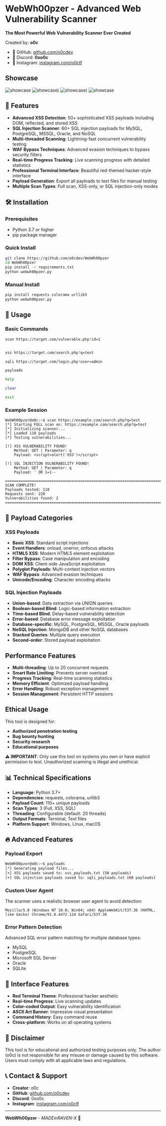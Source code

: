 # WebWh00pzer - Advanced Web Vulnerability Scanner


**The Most Powerful Web Vulnerability Scanner Ever Created**

Created by: **o0c**
- 🐙 GitHub: [github.com/o0cdev](https://github.com/o0cdev)
- 💬 Discord: **0xo0c**
- 📸 Instagram: [instagram.com/o0ctf](https://instagram.com/o0ctf)
## Showcase 

![showcase](https://raw.githubusercontent.com/o0cdev/WebWh00pzer/refs/heads/main/edit1.png)
![showcase]([https://raw.githubusercontent.com/o0cdev/WebWh00pzer/refs/heads/main/edit2.png))
![showcase]([https://raw.githubusercontent.com/o0cdev/WebWh00pzer/refs/heads/main/edi3.png))
![showcase](https://raw.githubusercontent.com/o0cdev/WebWh00pzer/refs/heads/main/edi4.png)


## 🚀 Features

- **Advanced XSS Detection**: 50+ sophisticated XSS payloads including DOM, reflected, and stored XSS
- **SQL Injection Scanner**: 60+ SQL injection payloads for MySQL, PostgreSQL, MSSQL, Oracle, and NoSQL
- **Multi-threaded Scanning**: Lightning-fast concurrent vulnerability testing
- **WAF Bypass Techniques**: Advanced evasion techniques to bypass security filters
- **Real-time Progress Tracking**: Live scanning progress with detailed statistics
- **Professional Terminal Interface**: Beautiful red-themed hacker-style interface
- **Payload Generation**: Export all payloads to text files for manual testing
- **Multiple Scan Types**: Full scan, XSS-only, or SQL injection-only modes

## 🛠️ Installation

### Prerequisites
- Python 3.7 or higher
- pip package manager

### Quick Install
```bash
git clone https://github.com/o0cdev/WebWh00pzer
cd WebWh00pzer
pip install -r requirements.txt
python webwh00pzer.py
```

### Manual Install
```bash
pip install requests colorama urllib3
python webwh00pzer.py
```

## 📖 Usage

### Basic Commands
```bash
scan https://target.com/vulnerable.php?id=1


xss https://target.com/search.php?q=test

sqli https://target.com/login.php?user=admin

payloads

help

clear

exit
```

### Example Session
```
WebWh00pzer@o0c:~$ scan https://example.com/search.php?q=test
[*] Starting FULL scan on: https://example.com/search.php?q=test
[*] Initializing scanner...
[*] Loaded 110 payloads
[*] Testing vulnerabilities...

[!] XSS VULNERABILITY FOUND!
    Method: GET | Parameter: q
    Payload: <script>alert('XSS')</script>

[!] SQL INJECTION VULNERABILITY FOUND!
    Method: GET | Parameter: q
    Payload: ' OR 1=1--

================================================================================
SCAN COMPLETE!
Payloads tested: 110
Requests sent: 220
Vulnerabilities found: 2
================================================================================
```

## 🎯 Payload Categories

### XSS Payloads
- **Basic XSS**: Standard script injections
- **Event Handlers**: onload, onerror, onfocus attacks
- **HTML5 XSS**: Modern HTML5 element exploitation
- **Filter Bypass**: Case manipulation and encoding
- **DOM XSS**: Client-side JavaScript exploitation
- **Polyglot Payloads**: Multi-context injection vectors
- **WAF Bypass**: Advanced evasion techniques
- **Unicode/Encoding**: Character encoding attacks

### SQL Injection Payloads
- **Union-based**: Data extraction via UNION queries
- **Boolean-based Blind**: Logic-based information extraction
- **Time-based Blind**: Delay-based vulnerability detection
- **Error-based**: Database error message exploitation
- **Database-specific**: MySQL, PostgreSQL, MSSQL, Oracle payloads
- **NoSQL Injection**: MongoDB and other NoSQL databases
- **Stacked Queries**: Multiple query execution
- **Second-order**: Stored payload exploitation

##  Performance Features

- **Multi-threading**: Up to 20 concurrent requests
- **Smart Rate Limiting**: Prevents server overload
- **Progress Tracking**: Real-time scanning statistics
- **Memory Efficient**: Optimized payload handling
- **Error Handling**: Robust exception management
- **Session Management**: Persistent HTTP sessions

##  Ethical Usage

This tool is designed for:
- **Authorized penetration testing**
- **Bug bounty hunting**
- **Security research**
- **Educational purposes**

⚠️ **IMPORTANT**: Only use this tool on systems you own or have explicit permission to test. Unauthorized scanning is illegal and unethical.

## 📊 Technical Specifications

- **Language**: Python 3.7+
- **Dependencies**: requests, colorama, urllib3
- **Payload Count**: 110+ unique payloads
- **Scan Types**: 3 (Full, XSS, SQL)
- **Threading**: Configurable (default: 20 threads)
- **Output Formats**: Terminal, Text files
- **Platform Support**: Windows, Linux, macOS

## 🔥 Advanced Features

### Payload Export
```bash
WebWh00pzer@o0c:~$ payloads
[*] Generating payload files...
[+] XSS payloads saved to: xss_payloads.txt (50 payloads)
[+] SQL injection payloads saved to: sqli_payloads.txt (60 payloads)
```

### Custom User Agent
The scanner uses a realistic browser user agent to avoid detection:
```
Mozilla/5.0 (Windows NT 10.0; Win64; x64) AppleWebKit/537.36 (KHTML, like Gecko) Chrome/91.0.4472.124 Safari/537.36
```

### Error Pattern Detection
Advanced SQL error pattern matching for multiple database types:
- MySQL
- PostgreSQL  
- Microsoft SQL Server
- Oracle
- SQLite

## 🎨 Interface Features

- **Red Terminal Theme**: Professional hacker aesthetic
- **Real-time Progress**: Live scanning updates
- **Color-coded Output**: Easy vulnerability identification
- **ASCII Art Banner**: Impressive visual presentation
- **Command History**: Easy command reuse
- **Cross-platform**: Works on all operating systems

## 🚨 Disclaimer

This tool is for educational and authorized testing purposes only. The author (o0c) is not responsible for any misuse or damage caused by this software. Users must comply with all applicable laws and regulations.

## 📞 Contact & Support

- **Creator**: o0c
- **GitHub**: [github.com/o0cdev](https://github.com/o0cdev)
- **Discord**: 0xo0c
- **Instagram**: [instagram.com/o0ctf](https://instagram.com/o0ctf)

---

**WebWh00pzer** - *MADEinRAVEN-X* 🔴
